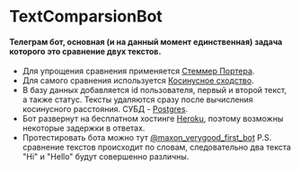 # TextComparsionBot

#### Телеграм бот, основная (и на данный момент единственная) задача которого это сравнение двух текстов. 
* Для упрощения сравнения применяется [Стеммер Портера](https://ru.wikipedia.org/wiki/Стеммер_Портера).
* Для самого сравнения используется [Косинусное сходство](https://ru.wikipedia.org/wiki/Векторная_модель).
* В базу данных добавляется id пользователя, первый и второй текст, а также статус. Тексты удаляются сразу после вычисления косинусного расстояния. СУБД - [Postgres](https://www.postgresql.org/).
* Бот развернут на бесплатном хостинге [Heroku](https://www.heroku.com), поэтому возможны некоторые задержки в ответах.
* Протестировать бота можно тут [@maxon_verygood_first_bot](https://teleg.run/maxon_verygood_first_bot)
P.S. сравнение текстов происходит по словам, следовательно два текста "Hi" и "Hello" будут совершенно различны.
